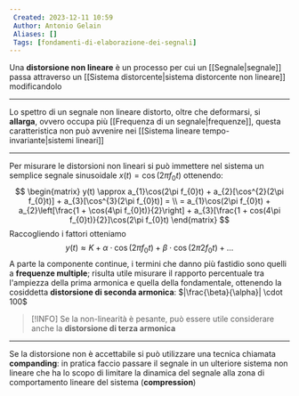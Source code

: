 ```yaml
---
 Created: 2023-12-11 10:59
 Author: Antonio Gelain
 Aliases: []
 Tags: [fondamenti-di-elaborazione-dei-segnali]
---
```


Una **distorsione non lineare** è un processo per cui un [[Segnale|segnale]] passa attraverso un [[Sistema distorcente|sistema distorcente non lineare]] modificandolo

---

Lo spettro di un segnale non lineare distorto, oltre che deformarsi, si **allarga**, ovvero occupa più [[Frequenza di un segnale|frequenze]], questa caratteristica non può avvenire nei [[Sistema lineare tempo-invariante|sistemi lineari]]

---

Per misurare le distorsioni non lineari si può immettere nel sistema un semplice segnale sinusoidale $x(t) = \cos(2\pi f_{0}t)$ ottenendo:
$$
\begin{matrix}
y(t) \approx a_{1}\cos(2\pi f_{0}t) + a_{2}[\cos^{2}(2\pi f_{0}t)] + a_{3}[\cos^{3}(2\pi f_{0}t)] = \\
= a_{1}\cos(2\pi f_{0}t) + a_{2}\left[\frac{1 + \cos(4\pi f_{0}t)}{2}\right] + a_{3}[\frac{1 + cos(4\pi f_{0}t)}{2}]\cos(2\pi f_{0}t)
\end{matrix}
$$
Raccogliendo i fattori otteniamo
$$y(t) \approx K + \alpha \cdot \cos(2\pi f_{0}t) + \beta \cdot\cos(2\pi 2f_{0}t) + ...$$
A parte la componente continue, i termini che danno più fastidio sono quelli a **frequenze multiple**; risulta utile misurare il rapporto percentuale tra l'ampiezza della prima armonica e quella della fondamentale, ottenendo la cosiddetta **distorsione di seconda armonica**: $|\frac{\beta}{\alpha}| \cdot 100$

>[!INFO] Se la non-linearità è pesante, può essere utile considerare anche la **distorsione di terza armonica**

---

Se la distorsione non è accettabile si può utilizzare una tecnica chiamata **companding**: in pratica faccio passare il segnale in un ulteriore sistema non lineare che ha lo scopo di limitare la dinamica del segnale alla zona di comportamento lineare del sistema (**compression**)